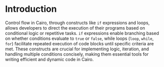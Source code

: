 # Introduction

Control flow in Cairo, through constructs like `if` expressions and loops, allows developers to direct the execution of their programs based on conditional logic or repetitive tasks. `if` expressions enable branching based on whether conditions evaluate to `true` or `false`, while loops (`loop`, `while`, `for`) facilitate repeated execution of code blocks until specific criteria are met.
These constructs are crucial for implementing logic, iteration, and handling multiple conditions concisely, making them essential tools for writing efficient and dynamic code in Cairo.
